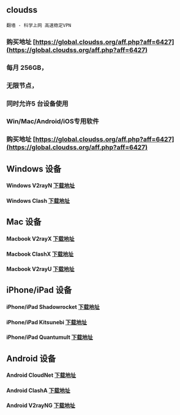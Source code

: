 ##  cloudss

    翻墙 - 科学上网 高速稳定VPN

### 购买地址 [https://global.cloudss.org/aff.php?aff=6427](https://global.cloudss.org/aff.php?aff=6427)

### 每月 256GB，
### 无限节点，
### 同时允许5 台设备使用
### Win/Mac/Android/iOS专用软件

### 购买地址 [https://global.cloudss.org/aff.php?aff=6427](https://global.cloudss.org/aff.php?aff=6427)

## Windows 设备
#### Windows	V2rayN [下载地址](https://dl.cloudv2.net/v2rayN-v3.27.zip)
#### Windows	Clash [下载地址](https://dl.cloudv2.net/Clash.for.Windows.Setup.0.13.5.zip)

## Mac 设备
#### Macbook	V2rayX [下载地址](https://dl.cloudv2.net/V2RayX.app.zip)
#### Macbook	ClashX [下载地址](https://dl.cloudv2.net/ClashX-v1.31.0.dmg)
#### Macbook	V2rayU [下载地址](https://dl.cloudv2.net/V2rayU-v2.3.1.dmg)

## iPhone/iPad 设备
#### iPhone/iPad		Shadowrocket [下载地址](https://dwz.pm/lg)
#### iPhone/iPad		Kitsunebi [下载地址](https://apps.apple.com/us/app/kitsunebi-proxy-utility/id1446584073)
#### iPhone/iPad		Quantumult [下载地址](https://apps.apple.com/us/app/quantumult/id1252015438)

## Android 设备
#### Android	CloudNet [下载地址](https://dl.cloudv2.net/cloudnet_1.1.apk)
#### Android	ClashA [下载地址](https://dl.cloudv2.net/clash-for-android-v2.1.5.apk)
#### Android	V2rayNG [下载地址](https://dl.cloudv2.net/V2rayNG.apk)
